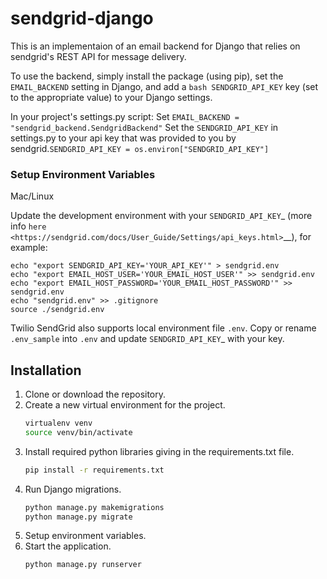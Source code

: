 # sendgrid-django
This is an implementaion of an email backend for Django that relies on sendgrid's REST API for message delivery.

To use the backend, simply install the package (using pip), set the
`EMAIL_BACKEND` setting in Django, and add a `bash SENDGRID_API_KEY` key (set to the appropriate value) to your Django settings.

In your project's settings.py script:
Set `EMAIL_BACKEND = "sendgrid_backend.SendgridBackend"`
Set the `SENDGRID_API_KEY` in settings.py to your api key that was provided to you by sendgrid.`SENDGRID_API_KEY = os.environ["SENDGRID_API_KEY"]`

### Setup Environment Variables

Mac/Linux

Update the development environment with your `SENDGRID_API_KEY`_ (more info `here <https://sendgrid.com/docs/User_Guide/Settings/api_keys.html>`__), for example:

    echo "export SENDGRID_API_KEY='YOUR_API_KEY'" > sendgrid.env
    echo "export EMAIL_HOST_USER='YOUR_EMAIL_HOST_USER'" >> sendgrid.env
    echo "export EMAIL_HOST_PASSWORD='YOUR_EMAIL_HOST_PASSWORD'" >> sendgrid.env
    echo "sendgrid.env" >> .gitignore
    source ./sendgrid.env

Twilio SendGrid also supports local environment file ``.env``.
Copy or rename ``.env_sample`` into ``.env`` and update `SENDGRID_API_KEY`_ with your key.

## Installation
1. Clone or download the repository.
2. Create a new virtual environment for the project.
    ```bash
    virtualenv venv
    source venv/bin/activate
    ```
3. Install required python libraries giving in the requirements.txt file.
    ```bash
    pip install -r requirements.txt
    ```
4. Run Django migrations.
    ```bash
    python manage.py makemigrations
    python manage.py migrate
    ```
5. Setup environment variables.
6. Start the application.
    ```bash
    python manage.py runserver
    ```
